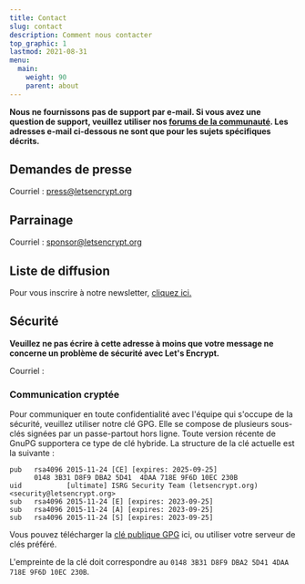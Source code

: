 ```yaml
---
title: Contact
slug: contact
description: Comment nous contacter
top_graphic: 1
lastmod: 2021-08-31
menu:
  main:
    weight: 90
    parent: about
---
```


**Nous ne fournissons pas de support par e-mail. Si vous avez une question de support, veuillez utiliser nos [forums de la communauté](https://community.letsencrypt.org). Les adresses e-mail ci-dessous ne sont que pour les sujets spécifiques décrits.**

## Demandes de presse

Courriel : [press@letsencrypt.org](mailto:press@letsencrypt.org)

## Parrainage

Courriel : [sponsor@letsencrypt.org](mailto:sponsor@letsencrypt.org)

## Liste de diffusion

Pour vous inscrire à notre newsletter, [cliquez ici.](https://outreach.abetterinternet.org/l/1011011/2023-02-16/6l51)

## Sécurité

**Veuillez ne pas écrire à cette adresse à moins que votre message ne concerne un problème de sécurité avec Let's Encrypt.**

<span id="email">Courriel : </span>

<script>
  var parts = ["security", '@', "letsencrypt", ".", "org"];
  var anchor = document.createElement("a");
  anchor.href = "mailto:" + parts.join("");
  anchor.text = parts.join("");
  document.getElementById("email").appendChild(anchor)
</script>

### Communication cryptée

Pour communiquer en toute confidentialité avec l'équipe qui s'occupe de la sécurité, veuillez utiliser notre clé GPG. Elle se compose de plusieurs sous-clés signées par un passe-partout hors ligne. Toute version récente de GnuPG supportera ce type de clé hybride. La structure de la clé actuelle est la suivante :

```
pub   rsa4096 2015-11-24 [CE] [expires: 2025-09-25]
      0148 3B31 D8F9 DBA2 5D41  4DAA 718E 9F6D 10EC 230B
uid           [ultimate] ISRG Security Team (letsencrypt.org) <security@letsencrypt.org>
sub   rsa4096 2015-11-24 [E] [expires: 2023-09-25]
sub   rsa4096 2015-11-24 [A] [expires: 2023-09-25]
sub   rsa4096 2015-11-24 [S] [expires: 2023-09-25]
```

Vous pouvez télécharger la [clé publique GPG](/security_letsencrypt.org-publickey.asc) ici, ou utiliser votre serveur de clés préféré.

L'empreinte de la clé doit correspondre au `0148 3B31 D8F9 DBA2 5D41 4DAA 718E 9F6D 10EC 230B`.
